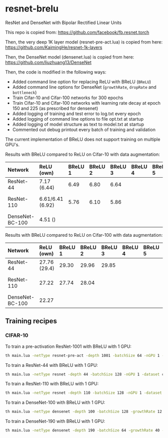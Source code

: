 # resnet-brelu
ResNet and DenseNet with Bipolar Rectified Linear Units

This repo is copied from:
https://github.com/facebook/fb.resnet.torch

Then, the very deep 1K layer model (resnet-pre-act.lua) is copied from here:
https://github.com/KaimingHe/resnet-1k-layers

Then, the DenseNet model (densenet.lua) is copied from here:
https://github.com/liuzhuang13/DenseNet

Then, the code is modified in the following ways:
- Added command line option for replacing ReLU with BReLU (`BReLU`)
- Added command line options for DenseNet (`growthRate`, `dropRate` and `bottleneck`)
- Train Cifar-10 and Cifar-100 networks for 300 epochs
- Train Cifar-10 and Cifar-100 networks with learning rate decay at epoch 150 and 225 (as prescribed for densenet)
- Added logging of training and test error to log.txt every epoch
- Added logging of command line options to file opt.txt at startup
- Added logging of model structure as text to model.txt at startup
- Commented out debug printout every batch of training and validation

The current implementation of BReLU does not support training on multiple GPU's.

Results with BReLU compared to ReLU on Cifar-10 with data augmentation:

| Network         | ReLU (own)       | BReLU 1   | BReLU 2 | BReLU 3 | BReLU 4 | BReLU 5 | BreLU        |
| :---            | :---             | :---      | :---    | :---    | :---    | :---    | :---         |
| ResNet-44       | 7.17 (6.44)      | 6.49      | 6.80    | 6.64    |         |         |              |
| ResNet-110      | 6.61/6.41 (6.92) | 5.76      | 6.10    | 5.86    |         |         | 0.00 +- 0.0  |
| DenseNet-BC-100 | 4.51 ()          |           |         |         |         |         |              |

Results with BReLU compared to ReLU on Cifar-100 with data augmentation:

| Network         | ReLU (own)     | BReLU 1   | BReLU 2 | BReLU 3 | BReLU 4 | BReLU 5 | BreLU        |
| :---            | :---           | :---      | :---    | :---    | :---    | :---    | :---         |
| ResNet-44       | 27.76 (29.4)   | 29.30     | 29.96   | 29.85   |         |         |              |
| ResNet-110      | 27.22          | 27.74     | 28.04   |         |         |         | 0.00 +- 0.0 |
| DenseNet-BC-100 | 22.27          |           |         |         |         |         |              |


Training recipes
----------------

### CIFAR-10

To train a pre-activation ResNet-1001 with BReLU with 1 GPU:

```bash
th main.lua -netType resnet-pre-act -depth 1001 -batchSize 64 -nGPU 1 -dataset cifar10 -nEpochs 200 -BReLU true
```

To train a ResNet-44 with BReLU with 1 GPU:

```bash
th main.lua -netType resnet -depth 44 -batchSize 128 -nGPU 1 -dataset cifar10 -BReLU true
```

To train a ResNet-110 with BReLU with 1 GPU:

```bash
th main.lua -netType resnet -depth 110 -batchSize 128 -nGPU 1 -dataset cifar10 -BReLU true
```

To train a DenseNet-100 with BReLU with 1 GPU:

```bash
th main.lua -netType densenet -depth 100 -batchSize 128 -growthRate 12 -nGPU 1 -dataset cifar10 -optnet true -BReLU true
```

To train a DenseNet-190 with BReLU with 1 GPU:

```bash
th main.lua -netType densenet -depth 190 -batchSize 64 -growthRate 40 -nGPU 1 -dataset cifar10 -optnet true -BReLU true
```

